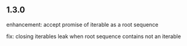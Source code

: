 ## 1.3.0

enhancement: accept promise of iterable as a root sequence

fix: closing iterables leak when root sequence contains not an iterable
